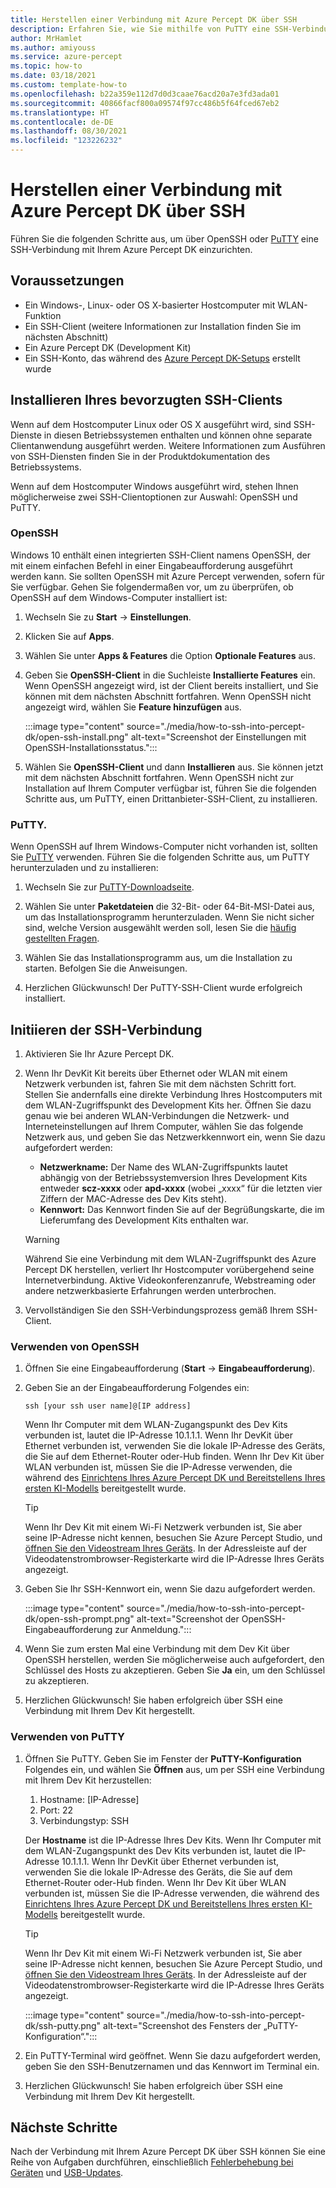```yaml
---
title: Herstellen einer Verbindung mit Azure Percept DK über SSH
description: Erfahren Sie, wie Sie mithilfe von PuTTY eine SSH-Verbindung mit Ihrem Azure Percept DK herstellen.
author: MrHamlet
ms.author: amiyouss
ms.service: azure-percept
ms.topic: how-to
ms.date: 03/18/2021
ms.custom: template-how-to
ms.openlocfilehash: b22a359e112d7d0d3caae76acd20a7e3fd3ada01
ms.sourcegitcommit: 40866facf800a09574f97cc486b5f64fced67eb2
ms.translationtype: HT
ms.contentlocale: de-DE
ms.lasthandoff: 08/30/2021
ms.locfileid: "123226232"
---
```

# <a name="connect-to-azure-percept-dk-over-ssh"></a>Herstellen einer Verbindung mit Azure Percept DK über SSH

Führen Sie die folgenden Schritte aus, um über OpenSSH oder [PuTTY](https://www.chiark.greenend.org.uk/~sgtatham/putty/latest.html) eine SSH-Verbindung mit Ihrem Azure Percept DK einzurichten.

## <a name="prerequisites"></a>Voraussetzungen

- Ein Windows-, Linux- oder OS X-basierter Hostcomputer mit WLAN-Funktion
- Ein SSH-Client (weitere Informationen zur Installation finden Sie im nächsten Abschnitt)
- Ein Azure Percept DK (Development Kit)
- Ein SSH-Konto, das während des [Azure Percept DK-Setups](./quickstart-percept-dk-set-up.md) erstellt wurde

## <a name="install-your-preferred-ssh-client"></a>Installieren Ihres bevorzugten SSH-Clients

Wenn auf dem Hostcomputer Linux oder OS X ausgeführt wird, sind SSH-Dienste in diesen Betriebssystemen enthalten und können ohne separate Clientanwendung ausgeführt werden. Weitere Informationen zum Ausführen von SSH-Diensten finden Sie in der Produktdokumentation des Betriebssystems.

Wenn auf dem Hostcomputer Windows ausgeführt wird, stehen Ihnen möglicherweise zwei SSH-Clientoptionen zur Auswahl: OpenSSH und PuTTY.

### <a name="openssh"></a>OpenSSH

Windows 10 enthält einen integrierten SSH-Client namens OpenSSH, der mit einem einfachen Befehl in einer Eingabeaufforderung ausgeführt werden kann. Sie sollten OpenSSH mit Azure Percept verwenden, sofern für Sie verfügbar. Gehen Sie folgendermaßen vor, um zu überprüfen, ob OpenSSH auf dem Windows-Computer installiert ist:

1. Wechseln Sie zu **Start** -> **Einstellungen**.

1. Klicken Sie auf **Apps**.

1. Wählen Sie unter **Apps & Features** die Option **Optionale Features** aus.

1. Geben Sie **OpenSSH-Client** in die Suchleiste **Installierte Features** ein. Wenn OpenSSH angezeigt wird, ist der Client bereits installiert, und Sie können mit dem nächsten Abschnitt fortfahren. Wenn OpenSSH nicht angezeigt wird, wählen Sie **Feature hinzufügen** aus.

    :::image type="content" source="./media/how-to-ssh-into-percept-dk/open-ssh-install.png" alt-text="Screenshot der Einstellungen mit OpenSSH-Installationsstatus.":::

1. Wählen Sie **OpenSSH-Client** und dann **Installieren** aus. Sie können jetzt mit dem nächsten Abschnitt fortfahren. Wenn OpenSSH nicht zur Installation auf Ihrem Computer verfügbar ist, führen Sie die folgenden Schritte aus, um PuTTY, einen Drittanbieter-SSH-Client, zu installieren.

### <a name="putty"></a>PuTTY.

Wenn OpenSSH auf Ihrem Windows-Computer nicht vorhanden ist, sollten Sie [PuTTY](https://www.chiark.greenend.org.uk/~sgtatham/putty/latest.html) verwenden. Führen Sie die folgenden Schritte aus, um PuTTY herunterzuladen und zu installieren:

1. Wechseln Sie zur [PuTTY-Downloadseite](https://www.chiark.greenend.org.uk/~sgtatham/putty/latest.html).

1. Wählen Sie unter **Paketdateien** die 32-Bit- oder 64-Bit-MSI-Datei aus, um das Installationsprogramm herunterzuladen. Wenn Sie nicht sicher sind, welche Version ausgewählt werden soll, lesen Sie die [häufig gestellten Fragen](https://www.chiark.greenend.org.uk/~sgtatham/putty/faq.html#faq-32bit-64bit).

1. Wählen Sie das Installationsprogramm aus, um die Installation zu starten. Befolgen Sie die Anweisungen.

1. Herzlichen Glückwunsch! Der PuTTY-SSH-Client wurde erfolgreich installiert.

## <a name="initiate-the-ssh-connection"></a>Initiieren der SSH-Verbindung

1. Aktivieren Sie Ihr Azure Percept DK.

1. Wenn Ihr DevKit Kit bereits über Ethernet oder WLAN mit einem Netzwerk verbunden ist, fahren Sie mit dem nächsten Schritt fort. Stellen Sie andernfalls eine direkte Verbindung Ihres Hostcomputers mit dem WLAN-Zugriffspunkt des Development Kits her. Öffnen Sie dazu genau wie bei anderen WLAN-Verbindungen die Netzwerk- und Interneteinstellungen auf Ihrem Computer, wählen Sie das folgende Netzwerk aus, und geben Sie das Netzwerkkennwort ein, wenn Sie dazu aufgefordert werden:

    - **Netzwerkname:** Der Name des WLAN-Zugriffspunkts lautet abhängig von der Betriebssystemversion Ihres Development Kits entweder **scz-xxxx** oder **apd-xxxx** (wobei „xxxx“ für die letzten vier Ziffern der MAC-Adresse des Dev Kits steht).
    - **Kennwort:** Das Kennwort finden Sie auf der Begrüßungskarte, die im Lieferumfang des Development Kits enthalten war.

    > [!WARNING]
    > Während Sie eine Verbindung mit dem WLAN-Zugriffspunkt des Azure Percept DK herstellen, verliert Ihr Hostcomputer vorübergehend seine Internetverbindung. Aktive Videokonferenzanrufe, Webstreaming oder andere netzwerkbasierte Erfahrungen werden unterbrochen.

1. Vervollständigen Sie den SSH-Verbindungsprozess gemäß Ihrem SSH-Client.

### <a name="using-openssh"></a>Verwenden von OpenSSH

1. Öffnen Sie eine Eingabeaufforderung (**Start** -> **Eingabeaufforderung**).

1. Geben Sie an der Eingabeaufforderung Folgendes ein:

    ```console
    ssh [your ssh user name]@[IP address]
    ```

    Wenn Ihr Computer mit dem WLAN-Zugangspunkt des Dev Kits verbunden ist, lautet die IP-Adresse 10.1.1.1. Wenn Ihr DevKit über Ethernet verbunden ist, verwenden Sie die lokale IP-Adresse des Geräts, die Sie auf dem Ethernet-Router oder-Hub finden. Wenn Ihr Dev Kit über WLAN verbunden ist, müssen Sie die IP-Adresse verwenden, die während des [Einrichtens Ihres Azure Percept DK und Bereitstellens Ihres ersten KI-Modells](./quickstart-percept-dk-set-up.md) bereitgestellt wurde.

    > [!TIP]
    > Wenn Ihr Dev Kit mit einem Wi-Fi Netzwerk verbunden ist, Sie aber seine IP-Adresse nicht kennen, besuchen Sie Azure Percept Studio, und [öffnen Sie den Videostream Ihres Geräts](./how-to-view-video-stream.md). In der Adressleiste auf der Videodatenstrombrowser-Registerkarte wird die IP-Adresse Ihres Geräts angezeigt.

1. Geben Sie Ihr SSH-Kennwort ein, wenn Sie dazu aufgefordert werden.

    :::image type="content" source="./media/how-to-ssh-into-percept-dk/open-ssh-prompt.png" alt-text="Screenshot der OpenSSH-Eingabeaufforderung zur Anmeldung.":::

1. Wenn Sie zum ersten Mal eine Verbindung mit dem Dev Kit über OpenSSH herstellen, werden Sie möglicherweise auch aufgefordert, den Schlüssel des Hosts zu akzeptieren. Geben Sie **Ja** ein, um den Schlüssel zu akzeptieren.

1. Herzlichen Glückwunsch! Sie haben erfolgreich über SSH eine Verbindung mit Ihrem Dev Kit hergestellt.

### <a name="using-putty"></a>Verwenden von PuTTY

1. Öffnen Sie PuTTY. Geben Sie im Fenster der **PuTTY-Konfiguration** Folgendes ein, und wählen Sie **Öffnen** aus, um per SSH eine Verbindung mit Ihrem Dev Kit herzustellen:

    1. Hostname: [IP-Adresse]
    1. Port: 22
    1. Verbindungstyp: SSH

    Der **Hostname** ist die IP-Adresse Ihres Dev Kits. Wenn Ihr Computer mit dem WLAN-Zugangspunkt des Dev Kits verbunden ist, lautet die IP-Adresse 10.1.1.1. Wenn Ihr DevKit über Ethernet verbunden ist, verwenden Sie die lokale IP-Adresse des Geräts, die Sie auf dem Ethernet-Router oder-Hub finden. Wenn Ihr Dev Kit über WLAN verbunden ist, müssen Sie die IP-Adresse verwenden, die während des [Einrichtens Ihres Azure Percept DK und Bereitstellens Ihres ersten KI-Modells](./quickstart-percept-dk-set-up.md) bereitgestellt wurde.

    > [!TIP]
    > Wenn Ihr Dev Kit mit einem Wi-Fi Netzwerk verbunden ist, Sie aber seine IP-Adresse nicht kennen, besuchen Sie Azure Percept Studio, und [öffnen Sie den Videostream Ihres Geräts](./how-to-view-video-stream.md). In der Adressleiste auf der Videodatenstrombrowser-Registerkarte wird die IP-Adresse Ihres Geräts angezeigt.

    :::image type="content" source="./media/how-to-ssh-into-percept-dk/ssh-putty.png" alt-text="Screenshot des Fensters der „PuTTY-Konfiguration“.":::

1. Ein PuTTY-Terminal wird geöffnet. Wenn Sie dazu aufgefordert werden, geben Sie den SSH-Benutzernamen und das Kennwort im Terminal ein.

1. Herzlichen Glückwunsch! Sie haben erfolgreich über SSH eine Verbindung mit Ihrem Dev Kit hergestellt.

## <a name="next-steps"></a>Nächste Schritte

Nach der Verbindung mit Ihrem Azure Percept DK über SSH können Sie eine Reihe von Aufgaben durchführen, einschließlich [Fehlerbehebung bei Geräten](./troubleshoot-dev-kit.md) und [USB-Updates](./how-to-update-via-usb.md).